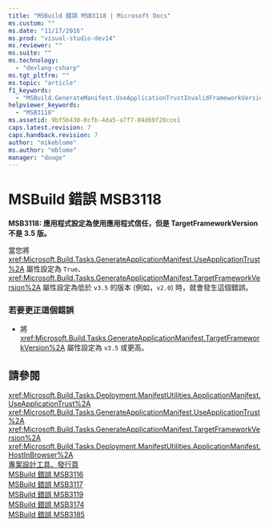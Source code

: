 ```yaml
---
title: "MSBuild 錯誤 MSB3118 | Microsoft Docs"
ms.custom: ""
ms.date: "11/17/2016"
ms.prod: "visual-studio-dev14"
ms.reviewer: ""
ms.suite: ""
ms.technology: 
  - "devlang-csharp"
ms.tgt_pltfrm: ""
ms.topic: "article"
f1_keywords: 
  - "MSBuild.GenerateManifest.UseApplicationTrustInvalidFrameworkVersion"
helpviewer_keywords: 
  - "MSB3118"
ms.assetid: 9bf5b430-0cfb-4da5-a7f7-04d69f20cce1
caps.latest.revision: 7
caps.handback.revision: 7
author: "mikeblome"
ms.author: "mblome"
manager: "douge"
---
```

# MSBuild 錯誤 MSB3118
**MSB3118: 應用程式設定為使用應用程式信任，但是 TargetFrameworkVersion 不是 3.5 版。**  
  
 當您將 <xref:Microsoft.Build.Tasks.GenerateApplicationManifest.UseApplicationTrust%2A> 屬性設定為 `True`、<xref:Microsoft.Build.Tasks.GenerateApplicationManifest.TargetFrameworkVersion%2A> 屬性設定為低於 `v3.5` 的版本 \(例如，`v2.0`\) 時，就會發生這個錯誤。  
  
### 若要更正這個錯誤  
  
-   將 <xref:Microsoft.Build.Tasks.GenerateApplicationManifest.TargetFrameworkVersion%2A> 屬性設定為 `v3.5` 或更高。  
  
## 請參閱  
 <xref:Microsoft.Build.Tasks.Deployment.ManifestUtilities.ApplicationManifest.UseApplicationTrust%2A>   
 <xref:Microsoft.Build.Tasks.GenerateApplicationManifest.UseApplicationTrust%2A>   
 <xref:Microsoft.Build.Tasks.GenerateApplicationManifest.TargetFrameworkVersion%2A>   
 <xref:Microsoft.Build.Tasks.Deployment.ManifestUtilities.ApplicationManifest.HostInBrowser%2A>   
 [專案設計工具、發行頁](../ide/reference/publish-page-project-designer.md)   
 [MSBuild 錯誤 MSB3116](../misc/msbuild-error-msb3116.md)   
 [MSBuild 錯誤 MSB3117](/visual-cpp/misc/msbuild-error-msb3117)   
 [MSBuild 錯誤 MSB3119](../misc/msbuild-error-msb3119.md)   
 [MSBuild 錯誤 MSB3174](/visual-cpp/misc/msbuild-error-msb3174)   
 [MSBuild 錯誤 MSB3185](../misc/msbuild-error-msb3185.md)